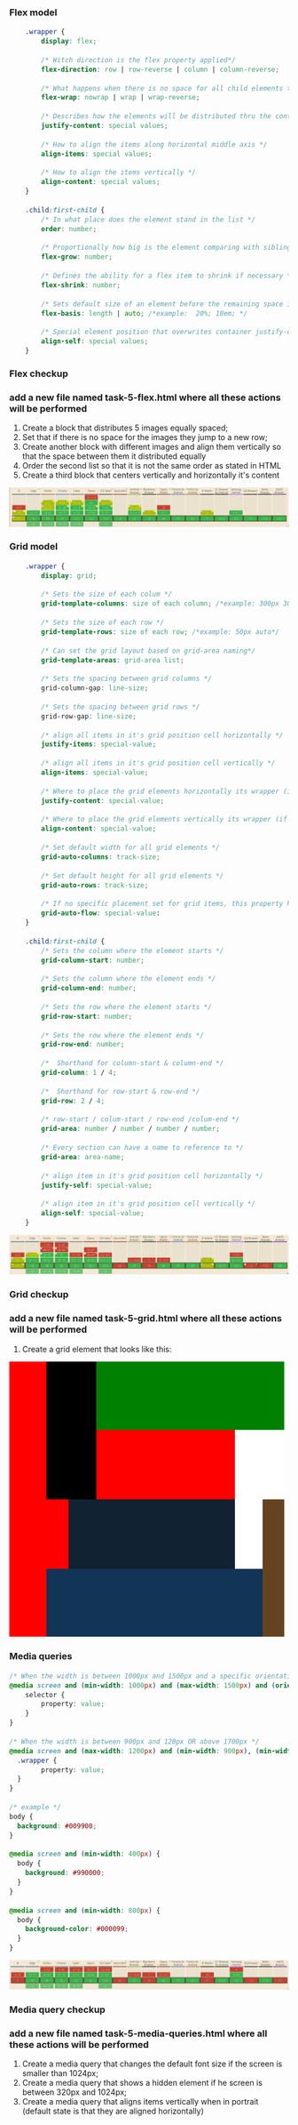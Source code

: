 ### Flex model
```css
    .wrapper {
        display: flex;

        /* Witch direction is the flex property applied*/
        flex-direction: row | row-reverse | column | column-reverse;

        /* What happens when there is no space for all child elements to fit */
        flex-wrap: nowrap | wrap | wrap-reverse;

        /* Describes how the elements will be distributed thru the container */
        justify-content: special values;

        /* How to align the items along horizontal middle axis */
        align-items: special values;

        /* How to align the items vertically */
        align-content: special values;
    }

    .child:first-child {
        /* In what place does the element stand in the list */
        order: number;

        /* Proportionally how big is the element comparing with siblings  */
        flex-grow: number;

        /* Defines the ability for a flex item to shrink if necessary */
        flex-shrink: number;

        /* Sets default size of an element before the remaining space is distributed  */
        flex-basis: length | auto; /*example:  20%; 10em; */

        /* Special element position that overwrites container justify-content value */
        align-self: special values;
    }
```

### Flex checkup
### add a new file named task-5-flex.html where all these actions will be performed
1. Create a block that distributes 5 images equally spaced;
2. Set that if there is no space for the images they jump to a new row;
3. Create another block with different images and align them vertically so that the space between them it distributed equally
4. Order the second list so that it is not the same order as stated in HTML
5. Create a third block that centers vertically and horizontally it's content

![flex support for browsers](img/flex-support.png)
### Grid model

```css
    .wrapper {
        display: grid;

        /* Sets the size of each colum */
        grid-template-columns: size of each column; /*example: 300px 30% auto*/

        /* Sets the size of each row */
        grid-template-rows: size of each row; /*example: 50px auto*/

        /* Can set the grid layout based on grid-area naming*/
        grid-template-areas: grid-area list;

        /* Sets the spacing between grid columns */
        grid-column-gap: line-size;

        /* Sets the spacing between grid rows */
        grid-row-gap: line-size;

        /* align all items in it's grid position cell horizontally */
        justify-items: special-value;

        /* align all items in it's grid position cell vertically */
        align-items: special-value;

        /* Where to place the grid elements horizontally its wrapper (if the elements don't take the full space*/
        justify-content: special-value;

        /* Where to place the grid elements vertically its wrapper (if the elements don't take the full space*/
        align-content: special-value;

        /* Set default width for all grid elements */
        grid-auto-columns: track-size;

        /* Set default height for all grid elements */
        grid-auto-rows: track-size;

        /* If no specific placement set for grid items, this property handles the default alignment */
        grid-auto-flow: special-value:
    }

    .child:first-child {
        /* Sets the column where the element starts */
        grid-column-start: number;

        /* Sets the column where the element ends */
        grid-column-end: number;

        /* Sets the row where the element starts */
        grid-row-start: number;

        /* Sets the row where the element ends */
        grid-row-end: number;

        /*  Shorthand for column-start & column-end */
        grid-column: 1 / 4;

        /*  Shorthand for row-start & row-end */
        grid-row: 2 / 4;

        /* row-start / colum-start / row-end /colum-end */
        grid-area: number / number / number / number;

        /* Every section can have a name to reference to */
        grid-area: area-name;

        /* align item in it's grid position cell horizontally */
        justify-self: special-value;

        /* align item in it's grid position cell vertically */
        align-self: special-value;
    }
```
![grid support for browsers](img/grid-support.png)

### Grid checkup
### add a new file named task-5-grid.html where all these actions will be performed

1. Create a grid element that looks like this:

![grid task](img/grid-task.png)

### Media queries

```css
/* When the width is between 1000px and 1500px and a specific orientation is set */
@media screen and (min-width: 1000px) and (max-width: 1500px) and (orientation: landscape | portrait) {
    selector {
        property: value;
    }
}

/* When the width is between 900px and 120px OR above 1700px */
@media screen and (max-width: 1200px) and (min-width: 900px), (min-width: 1700px) {
  .wrapper {
        property: value;
  }
}

/* example */
body {
  background: #009900;
}

@media screen and (min-width: 400px) {
  body {
    background: #990000;
  }
}

@media screen and (min-width: 800px) {
  body {
    background-color: #000099;
  }
}
```
![media queries support for browsers](img/media_queries-support.png)

### Media query checkup
### add a new file named task-5-media-queries.html where all these actions will be performed
1. Create a media query that changes the default font size if the screen is smaller than 1024px;
2. Create a media query that shows a hidden element if he screen is between 320px and 1024px;
3. Create a media query that aligns items vertically when in portrait (default state is that they are aligned horizontally)